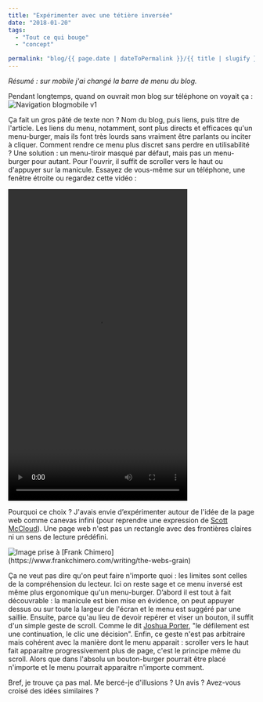 ```yaml
---
title: "Expérimenter avec une tétière inversée"
date: "2018-01-20"
tags:
  - "Tout ce qui bouge"
  - "concept"

permalink: "blog/{{ page.date | dateToPermalink }}/{{ title | slugify }}/"
---
```


_Résumé : sur mobile j'ai changé la barre de menu du blog._

Pendant longtemps, quand on ouvrait mon blog sur téléphone on voyait ça :![Navigation blogmobile v1](/assets/images/2017-12-29_22h09_28.png)

Ça fait un gros pâté de texte non ? Nom du blog, puis liens, puis titre de l'article. Les liens du menu, notamment, sont plus directs et efficaces qu'un menu-burger, mais ils font très lourds sans vraiment être parlants ou inciter à cliquer. Comment rendre ce menu plus discret sans perdre en utilisabilité ? Une solution : un menu-tiroir masqué par défaut, mais pas un menu-burger pour autant. Pour l'ouvrir, il suffit de scroller vers le haut ou d'appuyer sur la manicule. Essayez de vous-même sur un téléphone, une fenêtre étroite ou regardez cette vidéo :

<video width="366" height="636">
<source src="http://toutcequibouge.net/toutcequibouge/wp-content/uploads/2018/01/navbar-blog-mobile.mp4"      type="video/mp4">
</video>


Pourquoi ce choix ? J'avais envie d’expérimenter autour de l'idée de la page web comme canevas infini (pour reprendre une expression de [Scott McCloud](https://en.wikipedia.org/wiki/Infinite_canvas)). Une page web n'est pas un rectangle avec des frontières claires ni un sens de lecture prédéfini.

![](/assets/images/infinitecanvas.jpg " Image prise à [Frank Chimero](https://www.frankchimero.com/writing/the-webs-grain)")

Ça ne veut pas dire qu'on peut faire n'importe quoi : les limites sont celles de la compréhension du lecteur. Ici on reste sage et ce menu inversé est même plus ergonomique qu'un menu-burger. D’abord il est tout à fait découvrable : la manicule est bien mise en évidence, on peut appuyer dessus ou sur toute la largeur de l'écran et le menu est suggéré par une saillie. Ensuite, parce qu'au lieu de devoir repérer et viser un bouton, il suffit d'un simple geste de scroll. Comme le dit [Joshua Porter](http://bokardo.com/archives/scrolling-easier-clicking/), "le défilement est une continuation, le clic une décision". Enfin, ce geste n'est pas arbitraire mais cohérent avec la manière dont le menu apparait : scroller vers le haut fait apparaitre progressivement plus de page, c'est le principe même du scroll. Alors que dans l'absolu un bouton-burger pourrait être placé n'importe et le menu pourrait apparaitre n'importe comment.

Bref, je trouve ça pas mal. Me bercé-je d'illusions ? Un avis ? Avez-vous croisé des idées similaires ?
